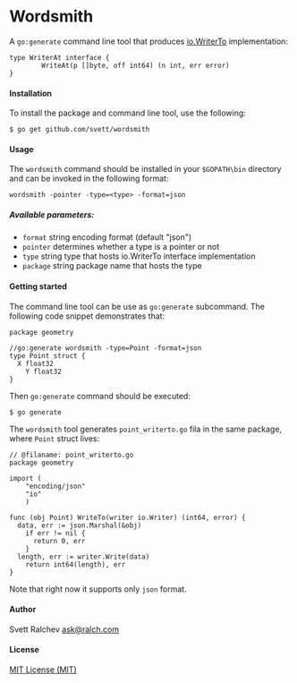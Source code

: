 # Wordsmith

A `go:generate` command line tool that produces
[io.WriterTo](https://golang.org/pkg/io/#WriterTo) implementation:

```
type WriterAt interface {
        WriteAt(p []byte, off int64) (n int, err error)
}
```

#### Installation

To install the package and command line tool, use the following:

```
$ go get github.com/svett/wordsmith
```

#### Usage

The `wordsmith` command should be installed in your `$GOPATH\bin` directory
and can be invoked in the following format:

```
wordsmith -pointer -type=<type> -format=json
```

##### Available parameters:

 - `format` string encoding format (default "json")
 - `pointer` determines whether a type is a pointer or not
 - `type` string type that hosts io.WriterTo interface implementation
 - `package` string package name that hosts the type

#### Getting started

The command line tool can be use as `go:generate` subcommand. The following code
snippet demonstrates that:

```
package geometry

//go:generate wordsmith -type=Point -format=json
type Point struct {
  X float32
    Y float32
}
```

Then `go:generate` command should be executed:

```
$ go generate
```

The `wordsmith` tool generates `point_writerto.go` fila in the same package,
where `Point` struct lives:

```
// @filaname: point_writerto.go
package geometry

import (
    "encoding/json"
    "io"
    )

func (obj Point) WriteTo(writer io.Writer) (int64, error) {
  data, err := json.Marshal(&obj)
    if err != nil {
      return 0, err
    }
  length, err := writer.Write(data)
    return int64(length), err
}
```

Note that right now it supports only `json` format.

#### Author

Svett Ralchev <ask@ralch.com>

#### License

[MIT License (MIT)](https://opensource.org/licenses/MIT)
